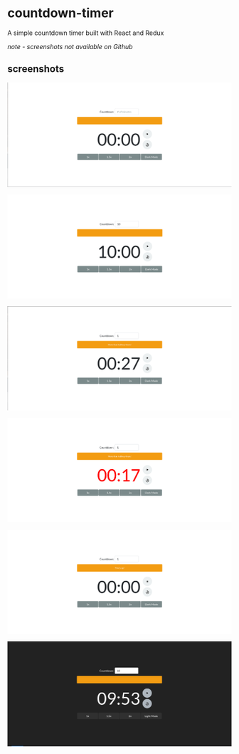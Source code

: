 # countdown-timer
A simple countdown timer built with React and Redux

*note - screenshots not available on Github*

## screenshots
![alt text for screen readers](/screenshots/react-timer-base.png "The base application")

![alt text for screen readers](/screenshots/react-timer-timer-set.png "Timer set")

![alt text for screen readers](/screenshots/react-timer-halfway.png "Halfway done")

![alt text for screen readers](/screenshots/react-timer-red.png "Red text")

![alt text for screen readers](/screenshots/react-timer-done.png "Times up")

![alt text for screen readers](/screenshots/react-timer-dark-mode.png "Bonus dark mode")
